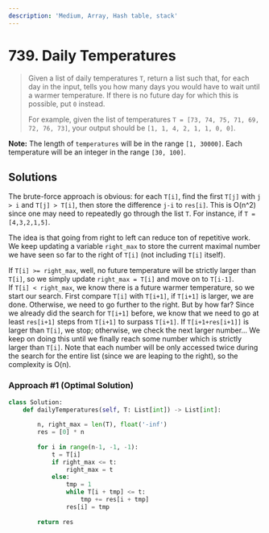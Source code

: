 ```yaml
---
description: 'Medium, Array, Hash table, stack'
---
```


# 739. Daily Temperatures

> Given a list of daily temperatures `T`, return a list such that, for each day in the input, tells you how many days you would have to wait until a warmer temperature. If there is no future day for which this is possible, put `0` instead.
>
> For example, given the list of temperatures `T = [73, 74, 75, 71, 69, 72, 76, 73]`, your output should be `[1, 1, 4, 2, 1, 1, 0, 0]`.

**Note:** The length of `temperatures` will be in the range `[1, 30000]`. Each temperature will be an integer in the range `[30, 100]`.

## Solutions

The brute-force approach is obvious: for each `T[i]`, find the first `T[j]` with `j > i` and `T[j] > T[i]`, then store the difference `j-i` to `res[i]`. This is O\(n^2\) since one may need to repeatedly go through the list `T`. For instance, if `T = [4,3,2,1,5]`.

The idea is that going from right to left can reduce ton of repetitive work. We keep updating a variable `right_max` to store the current maximal number we have seen so far to the right of `T[i]` \(not including `T[i]` itself\).

If `T[i] >= right_max`, well, no future temperature will be strictly larger than `T[i]`, so we simply update `right_max = T[i]` and move on to `T[i-1]`.  
If `T[i] < right_max`, we know there is a future warmer temperature, so we start our search. First compare `T[i]` with `T[i+1]`, if `T[i+1]` is larger, we are done. Otherwise, we need to go further to the right. But by how far? Since we already did the search for `T[i+1]` before, we know that we need to go at least `res[i+1]` steps from `T[i+1]` to surpass `T[i+1]`. If `T[i+1+res[i+1]]` is larger than `T[i]`, we stop; otherwise, we check the next larger number... We keep on doing this until we finally reach some number which is strictly larger than `T[i]`. Note that each number will be only accessed twice during the search for the entire list \(since we are leaping to the right\), so the complexity is O\(n\).

### Approach \#1 \(Optimal Solution\)

```python
class Solution:
    def dailyTemperatures(self, T: List[int]) -> List[int]:
        
        n, right_max = len(T), float('-inf')
        res = [0] * n
        
        for i in range(n-1, -1, -1):
            t = T[i]
            if right_max <= t:
                right_max = t
            else:
                tmp = 1
                while T[i + tmp] <= t:
                    tmp += res[i + tmp]
                res[i] = tmp
        
        return res
```

